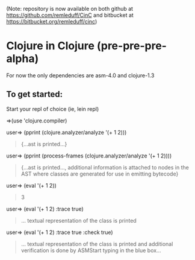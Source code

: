 (Note: repository is now available on both github at https://github.com/remleduff/CinC and bitbucket at https://bitbucket.org/remleduff/cinc)

Clojure in Clojure (pre-pre-pre-alpha)
======================================

For now the only dependencies are asm-4.0 and clojure-1.3

To get started:
---------------

Start your repl of choice (ie, lein repl)

=>(use 'clojure.compiler)

user=> (pprint (clojure.analyzer/analyze '(+ 1 2)))  
> {...ast is printed...}

user=> (pprint (process-frames (clojure.analyzer/analyze '(+ 1 2))))  
>{...ast is printed..., additional information is attached to nodes in the AST where classes are generated for use in emitting bytecode}

user=> (eval '(+ 1 2))  
>3

user=> (eval '(+ 1 2) :trace true)  
>... textual representation of the class is printed

user=> (eval '(+ 1 2) :trace true :check true)  
>... textual representation of the class is printed and additional verification is done by ASMStart typing in the blue box...
